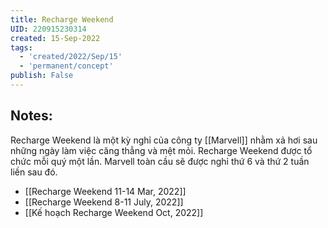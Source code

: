 ```yaml
---
title: Recharge Weekend
UID: 220915230314
created: 15-Sep-2022
tags:
  - 'created/2022/Sep/15'
  - 'permanent/concept'
publish: False
---
```

## Notes:
Recharge Weekend là một kỳ nghỉ của công ty [[Marvell]] nhằm xả hơi sau những ngày làm việc căng thẳng và mệt mỏi. Recharge Weekend được tổ chức mỗi quý một lần. Marvell toàn cầu sẽ được nghỉ thứ 6 và thứ 2 tuần liền sau đó. 

- [[Recharge Weekend 11-14 Mar, 2022]]
- [[Recharge Weekend 8-11 July, 2022]]
- [[Kế hoạch Recharge Weekend Oct, 2022]]

